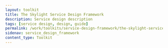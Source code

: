```yaml
---
layout: toolkit
title: The Skylight Service Design Framework
description: Service design description
tags: [service design, design, guide]
permalink: /work/toolkits/service-design-framework/the-skylight-service-design-framework/
sidenav: service_design_framework
content_type: Toolkit
---
```


